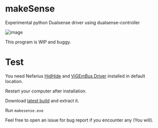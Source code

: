 # makeSense

Experimental python Dualsense driver using dualsense-controller 

![image](https://github.com/Odizinne/makeSense/assets/102679854/8d528924-b5cf-4cf4-af6b-7d8c6699609e)

This program is WIP and buggy.

# Test

You need Nefarius [HidHide](https://github.com/nefarius/HidHide/releases/download/v1.5.230.0/HidHide_1.5.230_x64.exe) and [ViGEmBus Driver](https://github.com/nefarius/ViGEmBus/releases/download/v1.22.0/ViGEmBus_1.22.0_x64_x86_arm64.exe) installed in default location.

Restart your computer after installation.

Download [latest build](https://github.com/Odizinne/makeSense/releases/download/v0/makeSense.zip) and extract it.

Run `makesense.exe`

Feel free to open an issue for bug report if you encounter any (You will).
